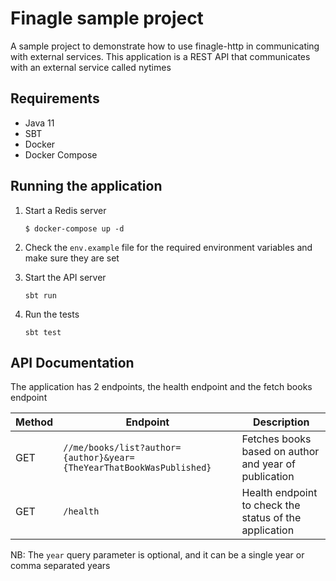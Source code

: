 # Finagle sample project
A sample project to demonstrate how to use finagle-http in communicating with external services. This application is a REST API that communicates with an external service called nytimes

## Requirements
* Java 11
* SBT
* Docker
* Docker Compose

## Running the application
1. Start a Redis server  
    ```
    $ docker-compose up -d    
    ```
2. Check the `env.example` file for the required environment variables and make sure they are set
   
3. Start the API server

    ```sbt run```
4. Run the tests

    ```sbt test```

## API Documentation
The application has 2 endpoints, the health endpoint and the fetch books endpoint

| Method | Endpoint                            | Description                                           |
|--------|-------------------------------------|-------------------------------------------------------|
| GET    | `//me/books/list?author={author}&year={TheYearThatBookWasPublished}` | Fetches books based on author and year of publication |
| GET    | `/health`                           | Health endpoint to check the status of the application |

NB: The `year` query parameter is optional, and it can be a single year or comma separated years
